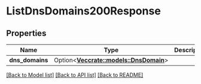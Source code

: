# ListDnsDomains200Response

## Properties

Name | Type | Description | Notes
------------ | ------------- | ------------- | -------------
**dns_domains** | Option<[**Vec<crate::models::DnsDomain>**](dns-domain.md)> |  | [optional]

[[Back to Model list]](../README.md#documentation-for-models) [[Back to API list]](../README.md#documentation-for-api-endpoints) [[Back to README]](../README.md)


